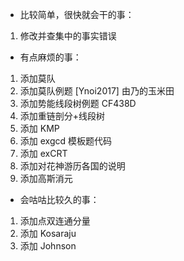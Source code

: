 - 比较简单，很快就会干的事：

1. 修改并查集中的事实错误

- 有点麻烦的事：

1. 添加莫队
2. 添加莫队例题 [Ynoi2017] 由乃的玉米田
3. 添加势能线段树例题 CF438D
4. 添加重链剖分+线段树
5. 添加 KMP
6. 添加 exgcd 模板题代码
7. 添加 exCRT
8. 添加对花神游历各国的说明
9.  添加高斯消元

- 会咕咕比较久的事：

1. 添加点双连通分量
2. 添加 Kosaraju
3. 添加 Johnson